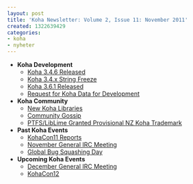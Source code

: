 ```yaml
---
layout: post
title: 'Koha Newsletter: Volume 2, Issue 11: November 2011'
created: 1322639429
categories:
- koha
- nyheter
---
```

<ul>
<li><strong>Koha Development</strong>
<ul>
<li><a href="http://koha-community.org/koha-newsletter-volume-2issue-11-november-2011#346">Koha 3.4.6 Released</a></li>
<li><a href="http://koha-community.org/koha-newsletter-volume-2issue-11-november-2011#34x">Koha 3.4.x String Freeze</a></li>
<li><a href="http://koha-community.org/koha-newsletter-volume-2issue-11-november-2011#361">Koha 3.6.1 Released</a></li>
<li><a href="http://koha-community.org/koha-newsletter-volume-2issue-11-november-2011#data">Request for Koha Data for Development</a></li>
</ul>
</li>
<li><strong>Koha Community</strong>

<ul>
<li><a href="http://koha-community.org/koha-newsletter-volume-2issue-11-november-2011#newlibs">New Koha Libraries</a></li>
<li><a href="http://koha-community.org/koha-newsletter-volume-2issue-11-november-2011#gossip">Community Gossip</a></li>
<li><a href="http://koha-community.org/koha-newsletter-volume-2issue-11-november-2011#tm">PTFS/LibLime Granted Provisional NZ Koha Trademark</a></li>
</ul>
</li>
<li><strong>Past Koha Events</strong>
<ul>
<li><a href="http://koha-community.org/koha-newsletter-volume-2issue-11-november-2011#kohacon11">KohaCon11 Reports</a></li>
<li><a href="http://koha-community.org/koha-newsletter-volume-2issue-11-november-2011#novmtg">November General IRC Meeting</a></li>
<li><a href="http://koha-community.org/koha-newsletter-volume-2issue-11-november-2011#gbsd">Global Bug Squashing Day</a></li>

</ul>
</li>
<li><strong>Upcoming Koha Events</strong>
<ul>
<li><a href="http://koha-community.org/koha-newsletter-volume-2issue-11-november-2011#decmtg">December General IRC Meeting</a></li>
<li><a href="http://koha-community.org/koha-newsletter-volume-2issue-11-november-2011#kohacon12">KohaCon12</a></li>
</ul>
</li>
</ul>

